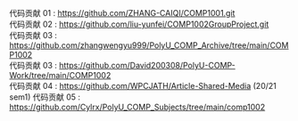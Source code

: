 代码贡献 01 : https://github.com/ZHANG-CAIQI/COMP1001.git  
代码贡献 02 : https://github.com/liu-yunfei/COMP1002GroupProject.git  
代码贡献 03 : https://github.com/zhangwengyu999/PolyU_COMP_Archive/tree/main/COMP1002   
代码贡献 03 : https://github.com/David200308/PolyU-COMP-Work/tree/main/COMP1002    
代码贡献 04 : https://github.com/WPCJATH/Article-Shared-Media (20/21 sem1)
代码贡献 05 : https://github.com/Cylrx/PolyU_COMP_Subjects/tree/main/comp1002
